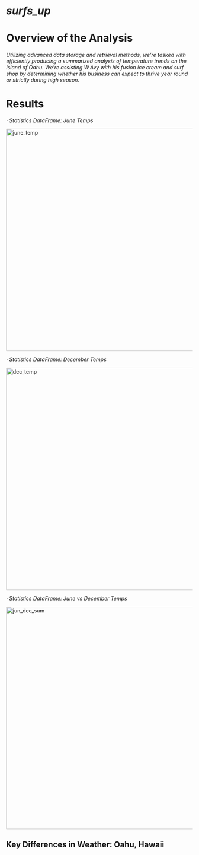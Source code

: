 # *surfs_up*

# Overview of the Analysis
###### Utilizing advanced data storage and retrieval methods, we're tasked with efficiently producing a summarized analysis of temperature trends on the island of Oahu.  We're assisting W.Avy with his fusion ice cream and surf shop by determining whether his business can expect to thrive year round or strictly during high season.

# Results

*· Statistics DataFrame: June Temps*

<img width="600" alt="june_temp" src="https://user-images.githubusercontent.com/96352751/155229456-8d2feeb2-0603-4bff-8b8c-cc1c3169518b.png">

*· Statistics DataFrame: December Temps*

<img width="600" alt="dec_temp" src="https://user-images.githubusercontent.com/96352751/155230496-3ff2c839-6bae-4d79-9bc2-ff943e16001e.png">

*·  Statistics DataFrame: June vs December Temps*

<img width="600" alt="jun_dec_sum" src="https://user-images.githubusercontent.com/96352751/155228631-4797da8b-54d5-40ab-a9a6-6a05b3a1af29.png">

## Key Differences in Weather: Oahu, Hawaii


